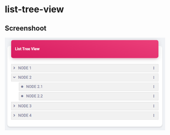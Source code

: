 # list-tree-view

Screenshoot
------------
<img src="https://github.com/muhsamsul/list-tree-view/blob/main/screenshoot/view.PNG" alt="DEMO TREE VIEW" data-canonical-src="https://github.com/muhsamsul/list-tree-view/blob/main/screenshoot/view.PNG" />